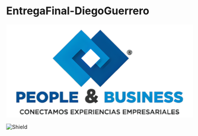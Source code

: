 # EntregaFinal-DiegoGuerrero

![Logo P&B](<assets/img/1 IMAGOTIPO zyro.png>)

![Shield](https://img.shields.io/badge/any_text-you_like-blue)